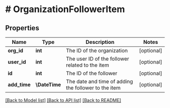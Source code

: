 # # OrganizationFollowerItem

## Properties

Name | Type | Description | Notes
------------ | ------------- | ------------- | -------------
**org_id** | **int** | The ID of the organization | [optional]
**user_id** | **int** | The user ID of the follower related to the item | [optional]
**id** | **int** | The ID of the follower | [optional]
**add_time** | **\DateTime** | The date and time of adding the follower to the item | [optional]

[[Back to Model list]](../../README.md#models) [[Back to API list]](../../README.md#endpoints) [[Back to README]](../../README.md)
